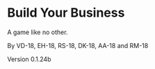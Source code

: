 # Build Your Business
A game like no other.

By VD-18, EH-18, RS-18, DK-18, AA-18 and RM-18

Version 0.1.24b
